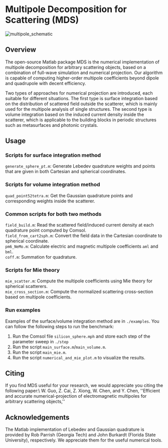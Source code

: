 # Multipole Decomposition for Scattering (MDS)
![multipole_schematic](/assets/img/fig_schematic.png)

## Overview
The open-source Matlab package MDS is the numerical implementation of multipole decomposition for arbitrary scattering objects, based on a combination of full-wave simulation and numerical projection. Our algorithm is capable of computing higher-order multipole coefficients beyond dipole and quadrupole with decent efficiency. 

Two types of approaches for numerical projection are introduced, each suitable for different situations. The first type is surface integration based on the distribution of scattered field outside the scatterer, which is mainly used for the multipole analysis of single structures. The second type is volume integration based on the induced current density inside the scatterer, which is applicable to the building blocks in periodic structures such as metasurfaces and photonic crystals. 

## Usage
### Scripts for surface integration method
`generate_sphere_pt.m`: Generate Lebedev quadrature weights and points that are given in both Cartesian and spherical coordinates.

### Scripts for volume integration method
`quad_point52tetra.m`: Get the Gaussian quadrature points and corresponding weights inside the scatterer. 

### Common scripts for both two methods
`field_build.m`: Read the scattered field/induced current density at each quadrature point computed by Comsol. \
`field_from_cart2sph.m`: Convert the field data in the Cartesian coordinate to spherical coordinate. \
`pm6_NeMo.m`: Calculate electric and magnetic multipole coefficients `aml` and `bml`. \
`coff.m`: Summation for quadrature. 

### Scripts for Mie theory
`mie_scatter.m`: Compute the multipole coefficients using Mie theory for spherical scatterers. \
`mie_cross_section.m`: Compute the normalized scattering cross-section based on multipole coefficients. 

### Run examples
Examples of the surface/volume integration method are in `./examples`. You can follow the following steps to run the benchmark:
1. Run the Comsol file `silicon_sphere.mph` and store each step of the parameter sweep in `./step`
2. Run the script `main_surface.m`/`main_volume.m`.
3. Run the script `main_mie.m`.
4. Run the script `numerical_and_mie_plot.m` to visualize the results. 

## Citing
If you find MDS useful for your research, we would appreciate you citing the following paper:\\
W. Guo, Z. Cai, Z. Xiong, W. Chen, and Y. Chen, ''Efficient and accurate numerical-projection of electromagnetic multipoles for arbitrary scattering objects,''

## Acknowledgements
The Matlab implementation of Lebedev and Gaussian quadrature is provided by Rob Parrish (Georgia Tech) and John Burkardt (Florida State University), respectively. We appreciate them for the useful numerical tools. 

